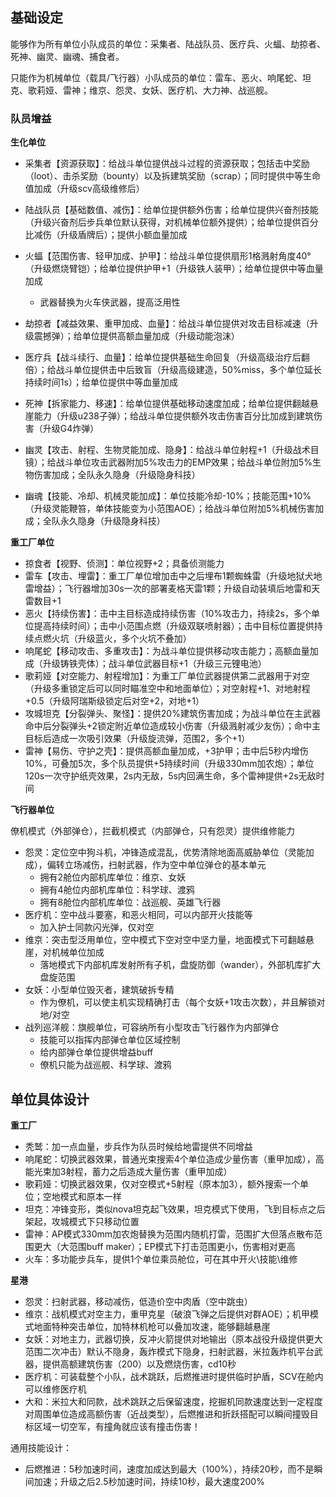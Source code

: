 ## 基础设定

能够作为所有单位小队成员的单位：采集者、陆战队员、医疗兵、火蝠、劫掠者、死神、幽灵、幽魂、捕食者。

只能作为机械单位（载具/飞行器）小队成员的单位：雷车、恶火、响尾蛇、坦克、歌莉娅、雷神；维京、怨灵、女妖、医疗机、大力神、战巡舰。

### 队员增益

**生化单位**

* 采集者【资源获取】：给战斗单位提供战斗过程的资源获取；包括击中奖励（loot）、击杀奖励（bounty）以及拆建筑奖励（scrap）；同时提供中等生命值加成（升级scv高级维修后）
* 陆战队员【基础数值、减伤】：给单位提供额外伤害；给单位提供兴奋剂技能（升级兴奋剂后步兵单位默认获得，对机械单位额外提供）；给单位提供百分比减伤（升级盾牌后）；提供小额血量加成
* 火蝠【范围伤害、轻甲加成、护甲】：给战斗单位提供扇形1格溅射角度40°（升级燃烧臂铠）；给单位提供护甲+1（升级铁人装甲）；给单位提供中等血量加成
  * 武器替换为火车侠武器，提高泛用性

* 劫掠者【减益效果、重甲加成、血量】：给战斗单位提供对攻击目标减速（升级震撼弹）；给单位提供高额血量加成（升级动能泡沫）
* 医疗兵【战斗续行、血量】：给单位提供基础生命回复（升级高级治疗后翻倍）；给战斗单位提供击中后致盲（升级高级建造，50%miss，多个单位延长持续时间1s）；给单位提供中等血量加成
* 死神【拆家能力、移速】：给单位提供基础移动速度加成；给单位提供翻越悬崖能力（升级u238子弹）；给战斗单位提供额外攻击伤害百分比加成到建筑伤害（升级G4炸弹）
* 幽灵【攻击、射程、生物灵能加成、隐身】：给战斗单位射程+1（升级战术目镜）；给战斗单位攻击武器附加5%攻击力的EMP效果；给战斗单位附加5%生物伤害加成；全队永久隐身（升级隐身科技）
* 幽魂【技能、冷却、机械灵能加成】：单位技能冷却-10%；技能范围+10%（升级灵能鞭笞，单体技能变为小范围AOE）；给战斗单位附加5%机械伤害加成；全队永久隐身（升级隐身科技）

**重工厂单位**

* 掠食者【视野、侦测】：单位视野+2；具备侦测能力
* 雷车【攻击、埋雷】：重工厂单位增加击中之后埋布1颗蜘蛛雷（升级地狱犬地雷增益）；飞行器增加30s一次的部署麦格天雷1颗；升级自动装填后地雷和天雷数目+1
* 恶火【持续伤害】：击中主目标造成持续伤害（10%攻击力，持续2s，多个单位提高持续时间）；击中小范围点燃（升级双联喷射器）；击中目标位置提供持续点燃火坑（升级蓝火，多个火坑不叠加）
* 响尾蛇【移动攻击、多重攻击】：为战斗单位提供移动攻击能力；高额血量加成（升级铸铁壳体）；战斗单位武器目标+1（升级三元锂电池）
* 歌莉娅【对空能力、射程增加】：为重工厂单位武器提供第二武器用于对空（升级多重锁定后可以同时瞄准空中和地面单位）；对空射程+1、对地射程+0.5（升级阿瑞斯级锁定后对空+2，对地+1）
* 攻城坦克【分裂弹头、聚怪】：提供20%建筑伤害加成；为战斗单位在主武器命中后分裂弹头+2锁定附近单位造成较小伤害（升级溅射减少友伤）；命中主目标后造成一次吸引效果（升级旋流弹，范围2，多个+1）
* 雷神【易伤、守护之壳】：提供高额血量加成，+3护甲；击中后5秒内增伤10%，可叠加5次，多个队员提供+5持续时间（升级330mm加农炮）；单位120s一次守护纸壳效果，2s内无敌，5s内回满生命，多个雷神提供+2s无敌时间

**飞行器单位**

僚机模式（外部弹仓），拦截机模式（内部弹仓，只有怨灵）提供维修能力

* 怨灵：定位空中狗斗机，冲锋造成混乱，优势清除地面高威胁单位（灵能加成），偏转立场减伤，扫射武器，作为空中单位弹仓的基本单元
  * 拥有2舱位内部机库单位：维京、女妖
  * 拥有4舱位内部机库单位：科学球、渡鸦
  * 拥有8舱位内部机库单位：战巡舰、英雄飞行器
* 医疗机：空中战斗要塞，和恶火相同，可以内部开火技能等
  * 加入护士同款闪光弹，仅对空
* 维京：突击型泛用单位，空中模式下空对空中坚力量，地面模式下可翻越悬崖，对机械单位加成
  * 落地模式下内部机库发射所有子机，盘旋防御（wander），外部机库扩大盘旋范围
* 女妖：小型单位毁灭者，建筑破拆专精
  * 作为僚机，可以使主机实现精确打击（每个女妖+1攻击次数），并且解锁对地/对空
* 战列巡洋舰：旗舰单位，可容纳所有小型攻击飞行器作为内部弹仓
  * 技能可以指挥内部弹仓单位区域控制
  * 给内部弹仓单位提供增益buff
  * 僚机只能为战巡舰、科学球、渡鸦

## 单位具体设计

**重工厂**

* 秃鹫：加一点血量，步兵作为队员时候给地雷提供不同增益
* 响尾蛇：切换武器效果，普通光束搜索4个单位造成少量伤害（重甲加成），高能光束加3射程，蓄力之后造成大量伤害（重甲加成）
* 歌莉娅：切换武器效果，仅对空模式+5射程（原本加3），额外搜索一个单位；空地模式和原本一样
* 坦克：冲锋变形，类似nova坦克起飞效果，坦克模式下使用，飞到目标点之后架起，攻城模式下只移动位置
* 雷神：AP模式330mm加农炮替换为范围内随机打雷，范围扩大但落点散布范围更大（大范围buff maker）；EP模式下打击范围更小，伤害相对更高
* 火车：多功能步兵车，提供1个单位乘员舱位，可在其中开火\技能\维修

**星港**

* 怨灵：扫射武器，移动减伤，低造价空中肉盾（空中跳虫）
* 维京：战机模式对空主力，重甲克星（破浪飞弹之后提供对群AOE）；机甲模式地面特种突击单位，加特林机枪可以叠加攻速，能够翻越悬崖
* 女妖：对地主力，武器切换，反冲火箭提供对地输出（原本战役升级提供更大范围二次冲击）默认不隐身，轰炸模式下隐身，扫射武器，米拉轰炸机平台武器，提供高额建筑伤害（200）以及燃烧伤害，cd10秒
* 医疗机：可装载整个小队，战术跳跃，后燃推进时提供临时护盾，SCV在舱内可以维修医疗机
* 大和：米拉大和同款，战术跳跃之后保留速度，挖掘机同款速度达到一定程度对周围单位造成高额伤害（近战类型），后燃推进和折跃搭配可以瞬间撞毁目标区域一切空军，有撞角就应该有撞击伤害！

通用技能设计：

* 后燃推进：5秒加速时间，速度加成达到最大（100%），持续20秒，而不是瞬间加速；升级之后2.5秒加速时间，持续10秒，最大速度200%